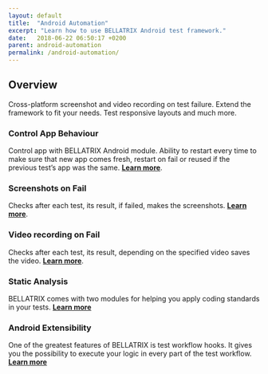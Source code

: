 ```yaml
---
layout: default
title:  "Android Automation"
excerpt: "Learn how to use BELLATRIX Android test framework."
date:   2018-06-22 06:50:17 +0200
parent: android-automation
permalink: /android-automation/
---
```

Overview
--------
Cross-platform screenshot and video recording on test failure. Extend the framework to fit your needs. Test responsive layouts and much more.

### Control App Behaviour ###
Control app with BELLATRIX Android module. Ability to restart every time to make sure that new app comes fresh, restart on fail or reused if the previous test’s app was the same.
[**Learn more**](/control-app.md).

### Screenshots on Fail ###
Checks after each test, its result, if failed, makes the screenshots. 
[**Learn more**](/troubleshooting-screenshots-on-fail.md).

### Video recording on Fail ###
Checks after each test, its result, depending on the specified video saves the video. [**Learn more**](/troubleshooting-video-recording.md).

### Static Analysis ###
BELLATRIX comes with two modules for helping you apply coding standards in your tests.
[**Learn more**](/static-analysis.md)

### Android Extensibility ###
One of the greatest features of BELLATRIX is test workflow hooks. It gives you the possibility to execute your logic in every part of the test workflow.
[**Learn more**](/extensibility-test-workflow-hooks.md)